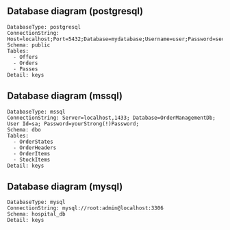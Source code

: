 ## Database diagram (postgresql)

```database
DatabaseType: postgresql
ConnectionString: Host=localhost;Port=5432;Database=mydatabase;Username=user;Password=secret
Schema: public
Tables: 
  - Offers
  - Orders
  - Passes
Detail: keys
```

## Database diagram (mssql)

```database
DatabaseType: mssql
ConnectionString: Server=localhost,1433; Database=OrderManagementDb; User Id=sa; Password=yourStrong(!)Password;
Schema: dbo
Tables: 
  - OrderStates
  - OrderHeaders
  - OrderItems
  - StockItems
Detail: keys
```

## Database diagram (mysql)

```database
DatabaseType: mysql
ConnectionString: mysql://root:admin@localhost:3306
Schema: hospital_db
Detail: keys
```
